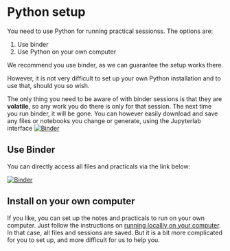 # Python setup

You need to use Python for running practical sessionss. The options are:

1. Use binder
2. Use Python on your own computer

We recommend you use binder, as we can guarantee the setup works there.

However, it is not very difficult to set up your own Python installation and to use that, should you so wish. 

The only thing you need to be aware of with binder sessions is that they are **volatile**, so any work you do there is only for that session. The next time you run binder, it will be gone. You can however easily download and save any files or notebooks you change or generate, using the Jupyterlab interface [![Binder](https://mybinder.org/badge_logo.svg)](https://mybinder.org/v2/gh/UCL-EO/geog0133/HEAD?filepath=notebooks) 

## Use Binder

You can directly access all files and practicals via the link below:

[![Binder](https://mybinder.org/badge_logo.svg)](https://mybinder.org/v2/gh/UCL-EO/geog0133/HEAD?filepath=notebooks) 

## Install on your own computer

If you like, you can set up the notes and practicals to run on your own computer. Just follow the instructions on [running locallly on your computer](InstallAtHome.md). In that case, all files and sessions are saved. But it is a bit more complicated for you to set up, and more difficult for us to help you.
